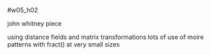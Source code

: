 #w05_h02

john whitney piece

using distance fields and matrix transformations
lots of use of moire patterns with fract() at very small sizes

